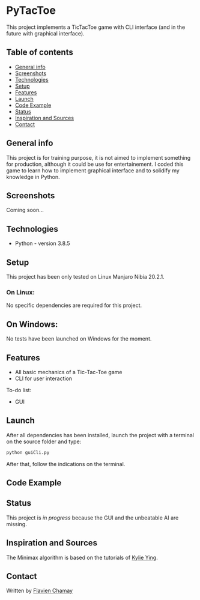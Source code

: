 # PyTacToe
This project implements a TicTacToe game with CLI interface (and in the future with graphical interface).

## Table of contents
* [General info](#general-info)
* [Screenshots](#screenshots)
* [Technologies](#technologies)
* [Setup](#setup)
* [Features](#features)
* [Launch](#launch)
* [Code Example](#code-example)
* [Status](#status)
* [Inspiration and Sources](#inspiration-and-sources)
* [Contact](#contact)

## General info
This project is for training purpose, it is not aimed to implement something for production, although it could be use for entertainement. I coded this game to learn how to implement graphical interface and to solidify my knowledge in Python.

## Screenshots
Coming soon...

## Technologies
* Python - version 3.8.5

## Setup
This project has been only tested on Linux Manjaro Nibia 20.2.1.

### On Linux:
No specific dependencies are required for this project.
## On Windows:
No tests have been launched on Windows for the moment.

## Features
* All basic mechanics of a Tic-Tac-Toe game
* CLI for user interaction

To-do list:
* GUI

## Launch
After all dependencies has been installed, launch the project with a terminal on the source folder and type:
```bash
python guiCli.py
```
After that, follow the indications on the terminal.

## Code Example

## Status
This project is _in progress_ because the GUI and the unbeatable AI are missing.

## Inspiration and Sources
The Minimax algorithm is based on the tutorials of [Kylie Ying](https://github.com/kying18).

## Contact
Written by [Flavien Chamay](mailto:flavien.chamay@protonmail.com)
